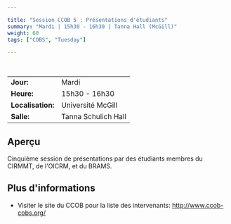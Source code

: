 ```yaml
---

title: "Session CCOB 5 : Présentations d'étudiants"
summary: "Mardi | 15h30 - 16h30 | Tanna Hall (McGill)"
weight: 60
tags: ["COBS", "Tuesday"]

---
```


<br>

| | |
| - | - |
| **Jour:** | Mardi |
| **Heure:** | 15h30 - 16h30 |
| **Localisation:** | Université McGill |
| **Salle:** | Tanna Schulich Hall |

## Aperçu

 Cinquième session de présentations par des étudiants membres du CIRMMT, de l'OICRM, et du BRAMS.

## Plus d'informations

- Visiter le site du CCOB pour la liste des intervenants: http://www.ccob-cobs.org/